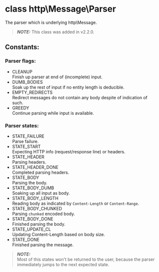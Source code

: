 # class http\Message\Parser

The parser which is underlying http\Message.

> ***NOTE:***
> This class was added in v2.2.0.

## Constants:

### Parser flags:

* CLEANUP  
  Finish up parser at end of (incomplete) input.
* DUMB_BODIES  
  Soak up the rest of input if no entity length is deducible.
* EMPTY_REDIRECTS  
  Redirect messages do not contain any body despite of indication of such.
* GREEDY  
  Continue parsing while input is available.

### Parser states:

* STATE_FAILURE  
  Parse failure.
* STATE_START  
  Expecting HTTP info (request/response line) or headers.
* STATE_HEADER  
  Parsing headers.
* STATE_HEADER_DONE  
  Completed parsing headers.
* STATE_BODY  
  Parsing the body.
* STATE_BODY_DUMB  
  Soaking up all input as body.
* STATE_BODY_LENGTH  
  Reading body as indicated by `Content-Length` or `Content-Range`.
* STATE_BODY_CHUNKED  
  Parsing `chunked` encoded body.
* STATE_BODY_DONE  
  Finished parsing the body.
* STATE_UPDATE_CL  
  Updating Content-Length based on body size.
* STATE_DONE  
  Finished parsing the message.

> ***NOTE:***  
> Most of this states won't be returned to the user, because the parser immediately jumps to the next expected state.
